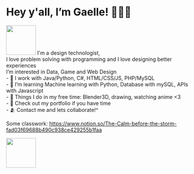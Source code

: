 <h1> Hey y'all, I’m Gaelle! 🧑🏾‍💻 </h1>
<img src="https://media.baamboozle.com/uploads/images/1006/1630619695_555518_gif-url.gif" width="80" height="80" />
I'm a design technologist, <br/>
I love problem solving with programming and I love designing better experiences <br/>
I’m interested in Data, Game and Web Design <br/>
- 🐇 I work with Java/Python, C#, HTML/CSS/JS, PHP/MySQL  <br/>
- 🌱 I’m learning Machine learning with Python, Database with mySQL, APIs with Javascript <br/>
- 💞️ Things I do in my free time: Blender3D, drawing, watching anime <3 <br/>
- 👀 Check out my portfolio if you have time <br/>
- 🫂 Contact me and lets collaborate!^

Some classwork: https://www.notion.so/The-Calm-before-the-storm-fad03f69688b490c938ce429255b1faa

<img src="https://i.redd.it/a2m0j6fav6b81.gif"  width="80" height="80" />

<!---
<h3 align="left">Connect with me:</h3>
<p align="left">
<a href="your link" target="blank"><img align="center" src="https://cdn.jsdelivr.net/npm/simple-icons@3.0.1/icons/twitter.svg" alt="" height="30" width="40" /></a>
<a href="your link" target="blank"><img align="center" src="https://cdn.jsdelivr.net/npm/simple-icons@3.0.1/icons/linkedin.svg" alt="" height="30" width="40" /></a>
<a href="your link" target="blank"><img align="center" src="https://cdn.jsdelivr.net/npm/simple-icons@3.0.1/icons/instagram.svg" alt="" height="30" width="40" /></a>
<a href="your link" target="blank"><img align="center" src="https://cdn.jsdelivr.net/npm/simple-icons@3.0.1/icons/youtube.svg" alt="" height="30" width="40" /></a>
</p>

![TopLang](https://github-readme-stats.vercel.app/api/top-langs/?username=anuraghazra&theme=rose&show_icons=true)
![Gaelle](https://github-readme-stats.vercel.app/api?username=GaelleChar&theme=rose&show_icons=true&hide=contribs,prs)



hmm what you searching for in here 👀
--->
